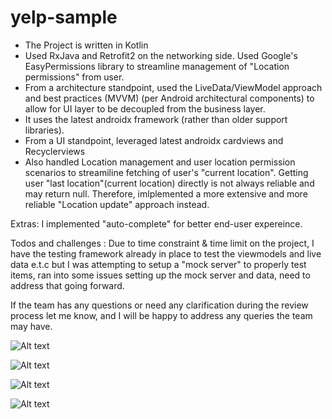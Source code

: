 # yelp-sample
* The Project is written in Kotlin 
* Used RxJava and Retrofit2 on the networking side. Used Google's EasyPermissions library to streamline management of "Location permissions" from user.
* From a architecture standpoint, used the LiveData/ViewModel approach and best practices (MVVM) (per Android architectural components) to allow for UI layer to be decoupled from the business layer. 
* It uses the latest androidx framework (rather than older support libraries).
* From a UI standpoint, leveraged latest androidx cardviews and Recyclerviews
* Also handled Location management and user location permission scenarios to streamiline fetching of user's "current location". Getting user "last location"(current location) directly is not always reliable and may return null. Therefore, imlplemented a more extensive and more reliable "Location update" approach instead.   

Extras: I implemented "auto-complete" for better end-user expereince.

Todos and challenges : Due to time constraint & time limit on the project, I have the testing framework already in place to test the viewmodels and live data e.t.c but I was attempting to setup a "mock server" to properly test items, ran into some issues setting up the mock server and data, need to address that going forward.

If the team has any questions or need any clarification during the review process let me know, and I will be happy to address any queries the team may have.

![Alt text](./device-2020-02-09-165243.png?raw=true "Optional Title")


![Alt text](./device-2020-02-09-165330.png?raw=true "Optional Title")


![Alt text](./device-2020-02-09-165401.png?raw=true "Optional Title")


![Alt text](./device-2020-02-09-165505.png?raw=true "Optional Title")


